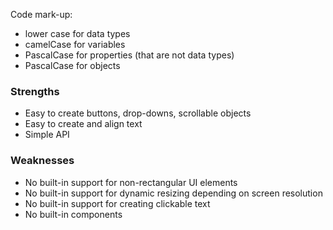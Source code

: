 Code mark-up:
- lower case for data types
- camelCase for variables
- PascalCase for properties (that are not data types)
- PascalCase for objects


### Strengths
- Easy to create buttons, drop-downs, scrollable objects
- Easy to create and align text
- Simple API

### Weaknesses
- No built-in support for non-rectangular UI elements
- No built-in support for dynamic resizing depending on screen resolution
- No built-in support for creating clickable text
- No built-in components